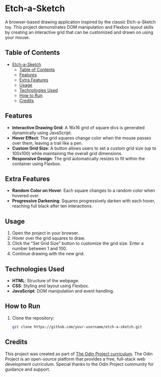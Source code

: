 # Etch-a-Sketch

A browser-based drawing application inspired by the classic Etch-a-Sketch toy. This project demonstrates DOM manipulation and Flexbox layout skills by creating an interactive grid that can be customized and drawn on using your mouse.

## Table of Contents
- [Etch-a-Sketch](#etch-a-sketch)
  - [Table of Contents](#table-of-contents)
  - [Features](#features)
  - [Extra Features](#extra-features)
  - [Usage](#usage)
  - [Technologies Used](#technologies-used)
  - [How to Run](#how-to-run)
  - [Credits](#credits)

## Features
- **Interactive Drawing Grid**: A 16x16 grid of square divs is generated dynamically using JavaScript.
- **Hover Effect**: The grid squares change color when the mouse passes over them, leaving a trail like a pen.
- **Custom Grid Size**: A button allows users to set a custom grid size (up to 100x100) while maintaining the overall grid dimensions.
- **Responsive Design**: The grid automatically resizes to fit within the container using Flexbox.

## Extra Features
- **Random Color on Hover**: Each square changes to a random color when hovered over.
- **Progressive Darkening**: Squares progressively darken with each hover, reaching full black after ten interactions.

## Usage
1. Open the project in your browser.
2. Hover over the grid squares to draw.
3. Click the "Set Grid Size" button to customize the grid size. Enter a number between 1 and 100.
4. Continue drawing with the new grid.

## Technologies Used
- **HTML**: Structure of the webpage.
- **CSS**: Styling and layout using Flexbox.
- **JavaScript**: DOM manipulation and event handling.

## How to Run
1. Clone the repository:
   ```bash
   git clone https://github.com/your-username/etch-a-sketch.git

## Credits 
This project was created as part of [The Odin Project curriculum](https://www.theodinproject.com). The Odin Project is an open-source platform that provides a free, full-stack web development curriculum. Special thanks to the Odin Project community for guidance and support.